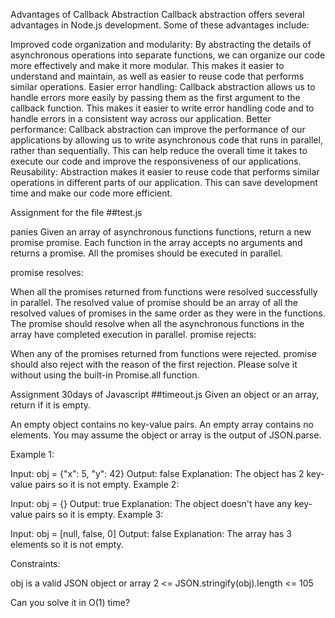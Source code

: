 
Advantages of Callback Abstraction
Callback abstraction offers several advantages in Node.js development. Some of these advantages include:

Improved code organization and modularity: By abstracting the details of asynchronous operations into separate functions, we can organize our code more effectively and make it more modular. This makes it easier to understand and maintain, as well as easier to reuse code that performs similar operations.
Easier error handling: Callback abstraction allows us to handle errors more easily by passing them as the first argument to the callback function. This makes it easier to write error handling code and to handle errors in a consistent way across our application.
Better performance: Callback abstraction can improve the performance of our applications by allowing us to write asynchronous code that runs in parallel, rather than sequentially. This can help reduce the overall time it takes to execute our code and improve the responsiveness of our applications.
Reusability: Abstraction makes it easier to reuse code that performs similar operations in different parts of our application. This can save development time and make our code more efficient.



Assignment for the file 
##test.js

panies
Given an array of asynchronous functions functions, return a new promise promise. Each function in the array accepts no arguments and returns a promise. All the promises should be executed in parallel.

promise resolves:

When all the promises returned from functions were resolved successfully in parallel. The resolved value of promise should be an array of all the resolved values of promises in the same order as they were in the functions. The promise should resolve when all the asynchronous functions in the array have completed execution in parallel.
promise rejects:

When any of the promises returned from functions were rejected. promise should also reject with the reason of the first rejection.
Please solve it without using the built-in Promise.all function.


Assignment 30days of Javascript
##timeout.js
Given an object or an array, return if it is empty.

An empty object contains no key-value pairs.
An empty array contains no elements.
You may assume the object or array is the output of JSON.parse.

 

Example 1:

Input: obj = {"x": 5, "y": 42}
Output: false
Explanation: The object has 2 key-value pairs so it is not empty.
Example 2:

Input: obj = {}
Output: true
Explanation: The object doesn't have any key-value pairs so it is empty.
Example 3:

Input: obj = [null, false, 0]
Output: false
Explanation: The array has 3 elements so it is not empty.
 

Constraints:

obj is a valid JSON object or array
2 <= JSON.stringify(obj).length <= 105
 

Can you solve it in O(1) time?